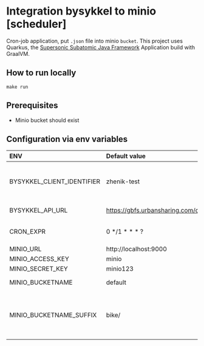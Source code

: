 # Integration bysykkel to minio [scheduler]
Cron-job application, put `.json` file into minio `bucket`. 
This project uses Quarkus, the [Supersonic Subatomic Java Framework](https://quarkus.io/)
Application build with GraalVM. 

## How to run locally
```
make run
```

## Prerequisites
* Minio bucket should exist
 
## Configuration via env variables
| ENV        | Default value           | Description  |
| :------------- |:-------------|:-----|
| BYSYKKEL_CLIENT_IDENTIFIER      | zhenik-test | According to [BySykkel documentation](https://oslobysykkel.no/apne-data/sanntid), client should put information about itself in header 'Client-Identifier' |
| BYSYKKEL_API_URL      | https://gbfs.urbansharing.com/oslobysykkel.no/station_status.json       |   Bysykkel API url to [station statuses](https://github.com/NABSA/gbfs/blob/master/gbfs.md#station_statusjson) |
| CRON_EXPR | 0 */1 * * * ?      |    How often trigger data transfer. [Cron job syntax description](https://www.freeformatter.com/cron-expression-generator-quartz.html)  |
| MINIO_URL | http://localhost:9000      |  Minio url    |
| MINIO_ACCESS_KEY | minio      |  Minio access key    |
| MINIO_SECRET_KEY | minio123      |  Minio secret key    |
| MINIO_BUCKETNAME | default      |  Minio bucket name, which to put objects    |
| MINIO_BUCKETNAME_SUFFIX | bike/      |  Minio bucket suffix. E.g. object will have path default/bike/12312340.json where is `default` is bucket name and `bike` is bucket suffix   |

